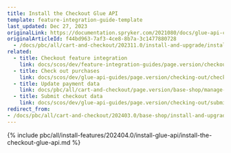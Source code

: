```yaml
---
title: Install the Checkout Glue API
template: feature-integration-guide-template
last_updated: Dec 27, 2023
originalLink: https://documentation.spryker.com/2021080/docs/glue-api-checkout-feature-integration
originalArticleId: f44bd963-7af3-4ce8-8b7a-3c1477880728
  - /docs/pbc/all/cart-and-checkout/202311.0/install-and-upgrade/install-glue-api/install-the-checkout-glue-api.html
related:
  - title: Checkout feature integration
    link: docs/scos/dev/feature-integration-guides/page.version/checkout-feature-integration.html
  - title: Check out purchases
    link: docs/scos/dev/glue-api-guides/page.version/checking-out/checking-out-purchases.html
  - title: Update payment data
    link: docs/pbc/all/cart-and-checkout/page.version/base-shop/manage-using-glue-api/check-out/glue-api-update-payment-data.html
  - title: Submit checkout data
    link: docs/scos/dev/glue-api-guides/page.version/checking-out/submitting-checkout-data.html    
redirect_from:
- /docs/pbc/all/cart-and-checkout/202403.0/base-shop/install-and-upgrade/install-glue-api/install-the-checkout-glue-api.html
---
```


{% include pbc/all/install-features/202404.0/install-glue-api/install-the-checkout-glue-api.md %} <!-- To edit, see /_includes/pbc/all/install-features/202404.0/install-glue-api/install-the-checkout-glue-api.md -->
